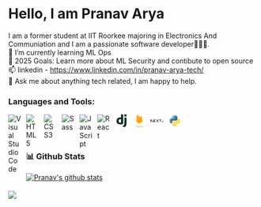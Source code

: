 # Hello, I am Pranav Arya
I am a former student at IIT Roorkee majoring in Electronics And Communiation and I am a passionate software developer👩🏾‍💻.<br> 
🌱 I’m currently learning ML Ops <br>
🥅 2025 Goals: Learn more about ML Security and contibute to open source<br>
📫 linkedin - https://www.linkedin.com/in/pranav-arya-tech/ <br>
💬 Ask me about anything tech related, I am happy to help.<br>

### Languages and Tools:
<img align="left" alt="Visual Studio Code" width="26px" src="https://cdn.jsdelivr.net/gh/devicons/devicon/icons/vscode/vscode-original.svg" style="padding-right:10px;" />
<img align="left" alt="HTML5" width="26px" src="https://cdn.jsdelivr.net/gh/devicons/devicon/icons/html5/html5-original.svg" style="padding-right:10px;" />
<img align="left" alt="CSS3" width="26px" src="https://cdn.jsdelivr.net/gh/devicons/devicon/icons/css3/css3-original.svg" style="padding-right:10px;" />
<img align="left" alt="Sass" width="26px" src="https://cdn.jsdelivr.net/gh/devicons/devicon/icons/sass/sass-original.svg" style="padding-right:10px;" />
<img align="left" alt="JavaScript" width="26px" src="https://cdn.jsdelivr.net/gh/devicons/devicon/icons/javascript/javascript-original.svg" style="padding-right:10px;" />
<img align="left" alt="React" width="26px" src="https://cdn.jsdelivr.net/gh/devicons/devicon/icons/react/react-original.svg" style="padding-right:10px;" />
<img align="left" width="26px" src="https://github.com/devicons/devicon/blob/master/icons/django/django-plain.svg?raw=true" style="padding-right:10px;">
<img align="left" width="26px" src="https://github.com/devicons/devicon/blob/master/icons/firebase/firebase-plain-wordmark.svg?raw=true" style="padding-right:10px;">
<img  align="left" width="26px" src="https://github.com/devicons/devicon/blob/master/icons/nextjs/nextjs-original-wordmark.svg?raw=true" style="padding-right:10px;">
<img align="left" width="26px" src="https://github.com/devicons/devicon/blob/master/icons/python/python-original.svg?raw=true" style="padding-right:10px;">
<br><br><br>

### 📊 Github Stats
  
<a href="https://github.com//pranav-leo">
  <img align="center" src="https://github-readme-stats.vercel.app/api?username=pranav-leo&show_icons=true&include_all_commits=true&theme=tokyonight&count_private=true" alt="Pranav's github stats" style="width:56%;" />

</a>
<br>
<br>
<img align="center" src="https://github-readme-stats.vercel.app/api/top-langs/?username=pranav-leo">
<br>
<br>

<br>
<!--
**pranav-iitr/pranav-iitr** is a ✨ _special_ ✨ repository because its `README.md` (this file) appears on your GitHub profile.

Here are some ideas to get you started:

- 🔭 I’m currently working on ...
- 🌱 I’m currently learning ...
- 👯 I’m looking to collaborate on ...
- 🤔 I’m looking for help with ...
- 💬 Ask me about ...
- 📫 How to reach me: ...
- 😄 Pronouns: ...
- ⚡ Fun fact: ...
-->
